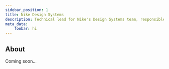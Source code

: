 ```yaml
---
sidebar_position: 1
title: Nike Design Systems
description: Technical lead for Nike's Design Systems team, responsible for multiple design system initiatives for both consumer and internal facing products
meta_data:
    foobar: hi
---
```


## About

Coming soon...
